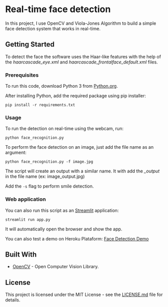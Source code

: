 # Real-time face detection
In this project, I use OpenCV and Viola-Jones Algorithm to build a simple face detection system that works in real-time.


## Getting Started

To detect the face the software uses the Haar-like features with the help of the *haarcascade_eye.xml* and *haarcascade_frontalface_default.xml* files.


### Prerequisites

To run this code, download Python 3 from [Python.org](https://www.python.org/). 

After installing Python, add the required package using pip installer:

```
pip install -r requirements.txt
```

### Usage

To run the detection on real-time using the webcam, run:
```
python face_recognition.py
```

To perform the face detection on an image, just add the file name as an argument:
```
python face_recognition.py -f image.jpg
```
The script will create an output with a similar name. It with add the *_output* in the file name (ex: image_output.jpg)

Add the `-s` flag to perform smile detection.

### Web application

You can also run this script as an [Streamlit](https://www.streamlit.io/) application:
```
streamlit run app.py
```
It will automatically open the browser and show the app.

You can also test a demo on Heroku Plataform: [Face Detection Demo](https://face-detection-cpatrickalves.herokuapp.com/)

## Built With

* [OpenCV](https://opencv.org/) - Open Computer Vision Library.

## License

This project is licensed under the MIT License - see the [LICENSE.md](LICENSE) file for details.
